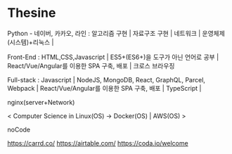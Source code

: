 # Thesine

Python - 네이버, 카카오, 라인 : 알고리즘 구현 | 자료구조 구현 | 네트워크 | 운영체제(시스템)+리눅스 | 

Front-End : HTML,CSS,Javascript | ES5+(ES6+)을 도구가 아닌 언어로 공부 | React/Vue/Angular를 이용한 SPA 구축, 배포 | 크로스 브라우징

Full-stack : Javascript | NodeJS, MongoDB, React, GraphQL, Parcel, Webpack | React/Vue/Angular를 이용한 SPA 구축, 배포 | TypeScript |

nginx(server+Network)

< Computer Science in Linux(OS) -> Docker(OS) | AWS(OS) > 


noCode

https://carrd.co/
https://airtable.com/
https://coda.io/welcome
